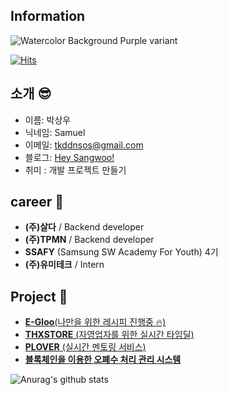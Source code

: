 <h2>Information</h2>

<!--
**upswp/upswp** is a ✨ _special_ ✨ repository because its `README.md` (this file) appears on your GitHub profile.

Here are some ideas to get you started:

- 🔭 I’m currently working on ...

- 🌱 I’m currently learning ...

- 👯 I’m looking to collaborate on ...

- 🤔 I’m looking for help with ...

- 💬 Ask me about ...

- 📫 How to reach me: ...

- 😄 Pronouns: ...

- ⚡ Fun fact: ...
  -->
  ![Watercolor Background Purple variant](https://user-images.githubusercontent.com/70404643/111873946-2d3e5b00-89d6-11eb-8abe-5bca5d2029b0.png)

  [![Hits](https://hits.seeyoufarm.com/api/count/incr/badge.svg?url=https%3A%2F%2Fgithub.com%2Fupswp&count_bg=%23353866&title_bg=%23B4B6BC&icon=twoo.svg&icon_color=%23494DF5&title=Hello+Sangwoo%21&edge_flat=false)](https://hits.seeyoufarm.com)

  ## 소개 😎

  - 이름: 박상우
  - 닉네임: Samuel
  - 이메일: [tkddnsos@gmail.com](tkddnsos@gmail.com)
  - 블로그: [Hey Sangwoo!](https://upsw-p.tistory.com/)
  - 취미 : 개발 프로젝트 만들기


  ## career 🥸

  - **(주)살다** / Backend developer
  - **(주)TPMN** / Backend developer
  - **SSAFY** (Samsung SW Academy For Youth) 4기
  - **(주)유미테크** / Intern

  ## Project 🎇

  - [**E-Gloo**(나만을 위한 레시피 진행중 🔥)](https://github.com/penguinsAtEgloo/E-Gloo)
  - [**THXSTORE** (자영업자를 위한 실시간 타임딜)](https://github.com/upswp/THXSTORE)
  - [**PLOVER**  (실시간 멘토링 서비스)](https://github.com/upswp/PLOVER)
  - [**블록체인을 이용한 오폐수 처리 관리 시스템**](https://tb.kibo.or.kr/ktms/supplyTe/download.do?rbsIdx=110&idx=1020190012438&tag=2)

  ![Anurag's github stats](https://github-readme-stats.vercel.app/api?username=upswp&show_icons=true&theme=radical)
  <br>
